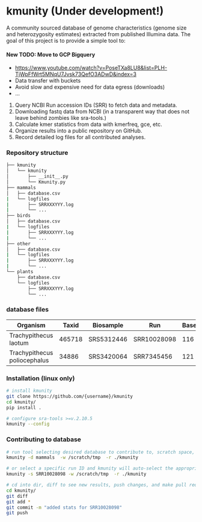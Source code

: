 # kmunity (Under development!)
A community sourced database of genome characteristics (genome size and heterozygosity estimates) extracted from published Illumina data. The goal of this project is to provide a simple tool to:


#### New TODO: Move to GCP Bigquery
- https://www.youtube.com/watch?v=PoseTXa8LU8&list=PLH-TjWpFfWrt5MNqU7Jvsk73QefO3ADwD&index=3  
- Data transfer with buckets  
- Avoid slow and expensive need for data egress (downloads)  
- ...


1. Query NCBI Run accession IDs (SRR) to fetch data and metadata. 
2. Downloading fastq data from NCBI (in a transparent way that does not leave behind zombies like sra-tools.)
3. Calculate kmer statistics from data with kmerfreq, gce, etc. 
4. Organize results into a public repository on GitHub.
5. Record detailed log files for all contributed analyses.


### Repository structure
```bash
├── kmunity
│   └── kmunity
│       ├── __init__.py
│       └── Kmunity.py
├── mammals
│   ├── database.csv
|   └── logfiles
|       ├── SRRXXXYYY.log
|       └── ...
├── birds
│   ├── database.csv
|   └── logfiles
|       ├── SRRXXXYYY.log
|       └── ...
├── other
│   ├── database.csv
|   └── logfiles
|       ├── SRRXXXYYY.log
|       └── ...
└── plants
    ├── database.csv
    └── logfiles
        ├── SRRXXXYYY.log
        └── ...
```


### database files

| Organism  | Taxid  |  Biosample  |   Run   |  Bases_Gb  |  Coverage |  Genome_Size   |  Heterozygosity  |
|   ---     |   ---  |     ---     |   ---   |    ---     |          ---             |          ---     |   ---         | 
|   Trachypithecus laotum         |   465718 |   SRS5312446    |  SRR10028098   |  116   |   ...    |   ...   |   ... |
|   Trachypithecus poliocephalus  |   34886  |   SRS3420064    |  SRR7345456    |  121   |   ...    |   ...   |  ... |


### Installation (linux only)
```bash
# install kmunity
git clone https://github.com/{username}/kmunity
cd kmunity/
pip install .

# configure sra-tools >=v.2.10.5
kmunity --config
```


### Contributing to database
```bash
# run tool selecting desired database to contribute to, scratch space, and repo location
kmunity -d mammals  -w /scratch/tmp  -r ./kmunity

# or select a specific run ID and kmunity will auto-select the appropriate database
kmunity -s SRR10028098 -w /scratch/tmp  -r ./kmunity

# cd into dir, diff to see new results, push changes, and make pull request on GitHub.
cd kmunity/
git diff 
git add *
git commit -m "added stats for SRR10028098"
git push
```

